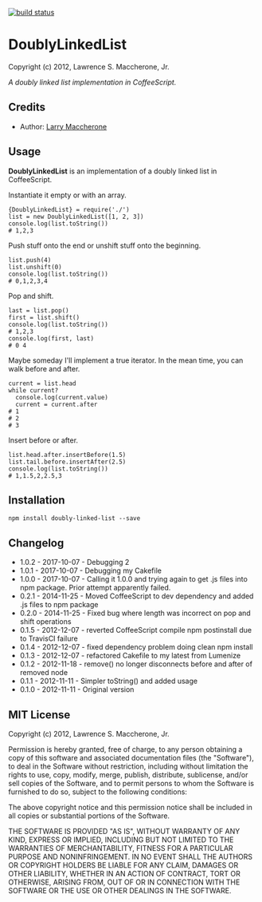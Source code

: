 [![build status](https://secure.travis-ci.org/lmaccherone/DoublyLinkedList.png)](http://travis-ci.org/lmaccherone/DoublyLinkedList)

# DoublyLinkedList #

Copyright (c) 2012, Lawrence S. Maccherone, Jr.

_A doubly linked list implementation in CoffeeScript._

## Credits ##

* Author: [Larry Maccherone](http://maccherone.com)

## Usage ##

**DoublyLinkedList** is an implementation of a doubly linked list in CoffeeScript.

Instantiate it empty or with an array.

    {DoublyLinkedList} = require('./')
    list = new DoublyLinkedList([1, 2, 3])
    console.log(list.toString())
    # 1,2,3

Push stuff onto the end or unshift stuff onto the beginning.

    list.push(4)
    list.unshift(0)
    console.log(list.toString())
    # 0,1,2,3,4

Pop and shift.

    last = list.pop()
    first = list.shift()
    console.log(list.toString())
    # 1,2,3
    console.log(first, last)
    # 0 4

Maybe someday I'll implement a true iterator. In the mean time, you can walk before and after.

    current = list.head
    while current?
      console.log(current.value)
      current = current.after
    # 1
    # 2
    # 3

Insert before or after.

    list.head.after.insertBefore(1.5)
    list.tail.before.insertAfter(2.5)    
    console.log(list.toString())
    # 1,1.5,2,2.5,3

## Installation ##

`npm install doubly-linked-list --save`

## Changelog ##

* 1.0.2 - 2017-10-07 - Debugging 2
* 1.0.1 - 2017-10-07 - Debugging my Cakefile
* 1.0.0 - 2017-10-07 - Calling it 1.0.0 and trying again to get .js files into npm package. Prior attempt apparently failed.
* 0.2.1 - 2014-11-25 - Moved CoffeeScript to dev dependency and added .js files to npm package
* 0.2.0 - 2014-11-25 - Fixed bug where length was incorrect on pop and shift operations
* 0.1.5 - 2012-12-07 - reverted CoffeeScript compile npm postinstall due to TravisCI failure
* 0.1.4 - 2012-12-07 - fixed dependency problem doing clean npm install
* 0.1.3 - 2012-12-07 - refactored Cakefile to my latest from Lumenize
* 0.1.2 - 2012-11-18 - remove() no longer disconnects before and after of removed node
* 0.1.1 - 2012-11-11 - Simpler toString() and added usage
* 0.1.0 - 2012-11-11 - Original version

## MIT License ##

Copyright (c) 2012, Lawrence S. Maccherone, Jr.

Permission is hereby granted, free of charge, to any person obtaining a copy of this software
and associated documentation files (the "Software"), to deal in the Software without
restriction, including without limitation the rights to use, copy, modify, merge, publish,
distribute, sublicense, and/or sell copies of the Software, and to permit persons to whom the
Software is furnished to do so, subject to the following conditions:

The above copyright notice and this permission notice shall be included in all copies or
substantial portions of the Software.

THE SOFTWARE IS PROVIDED "AS IS", WITHOUT WARRANTY OF ANY KIND, EXPRESS OR IMPLIED, INCLUDING
BUT NOT LIMITED TO THE WARRANTIES OF MERCHANTABILITY, FITNESS FOR A PARTICULAR PURPOSE AND
NONINFRINGEMENT. IN NO EVENT SHALL THE AUTHORS OR COPYRIGHT HOLDERS BE LIABLE FOR ANY CLAIM,
DAMAGES OR OTHER LIABILITY, WHETHER IN AN ACTION OF CONTRACT, TORT OR OTHERWISE, ARISING FROM,
OUT OF OR IN CONNECTION WITH THE SOFTWARE OR THE USE OR OTHER DEALINGS IN THE SOFTWARE.
